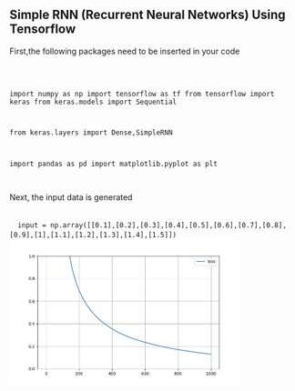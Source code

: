 <h2> Simple RNN (Recurrent Neural Networks) Using Tensorflow </h2>

First,the following packages need to be inserted in your code

<code>

import numpy as np
import tensorflow as tf
from tensorflow import keras
from keras.models import Sequential

from keras.layers import Dense,SimpleRNN

import pandas as pd
import matplotlib.pyplot as plt


</code>

Next, the input data is generated 

<code>
  input = np.array([[0.1],[0.2],[0.3],[0.4],[0.5],[0.6],[0.7],[0.8],[0.9],[1],[1.1],[1.2],[1.3],[1.4],[1.5]])  
</code>
  


<img src="https://github.com/AIAML/Simple_RNN_Using_Tensorflow/blob/main/test.jpg" width='80%'>
